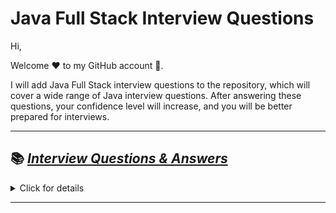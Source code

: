 # Java Full Stack Interview Questions

Hi,

Welcome ❤️ to my GitHub account 🙏.

I will add Java Full Stack interview questions to the repository, which will cover a wide range of Java interview questions. After answering these questions, your confidence level will increase, and you will be better prepared for interviews.

---

## 📚 [_Interview Questions & Answers_](./interview-questions.md)

<details>
<summary>Click for details</summary>
- [_Question 1. What is the difference between "super" and "this" in Core Java??_](./interview-questions.md)
</details>

---
